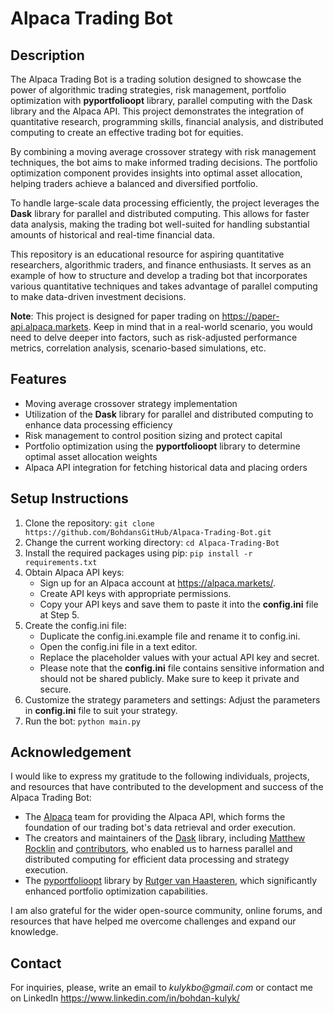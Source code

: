 # **Alpaca Trading Bot**

## Description

The Alpaca Trading Bot is a trading solution designed to showcase the power of algorithmic trading strategies, risk management, portfolio optimization with **pyportfolioopt** library, parallel computing with the Dask library and the Alpaca API. This project demonstrates the integration of quantitative research, programming skills, financial analysis, and distributed computing to create an effective trading bot for equities.

By combining a moving average crossover strategy with risk management techniques, the bot aims to make informed trading decisions. The portfolio optimization component provides insights into optimal asset allocation, helping traders achieve a balanced and diversified portfolio.

To handle large-scale data processing efficiently, the project leverages the **Dask** library for parallel and distributed computing. This allows for faster data analysis, making the trading bot well-suited for handling substantial amounts of historical and real-time financial data.

This repository is an educational resource for aspiring quantitative researchers, algorithmic traders, and finance enthusiasts. It serves as an example of how to structure and develop a trading bot that incorporates various quantitative techniques and takes advantage of parallel computing to make data-driven investment decisions.

**Note**: This project is designed for paper trading on https://paper-api.alpaca.markets. Keep in mind that in a real-world scenario, you would need to delve deeper into factors, such as risk-adjusted performance metrics, correlation analysis, scenario-based simulations, etc.

## Features

* Moving average crossover strategy implementation
* Utilization of the **Dask** library for parallel and distributed computing to enhance data processing efficiency
* Risk management to control position sizing and protect capital
* Portfolio optimization using the **pyportfolioopt** library to determine optimal asset allocation weights
* Alpaca API integration for fetching historical data and placing orders

## Setup Instructions

1. Clone the repository:
`git clone https://github.com/BohdansGitHub/Alpaca-Trading-Bot.git`
2. Change the current working directory:
`cd Alpaca-Trading-Bot`
3. Install the required packages using pip:
`pip install -r requirements.txt`
4. Obtain Alpaca API keys:
   * Sign up for an Alpaca account at https://alpaca.markets/. 
   * Create API keys with appropriate permissions.
   * Copy your API keys and save them to paste it into the **config.ini** file at Step 5.
5. Create the config.ini file:
   * Duplicate the config.ini.example file and rename it to config.ini.
   * Open the config.ini file in a text editor.
   * Replace the placeholder values with your actual API key and secret.
   * Please note that the **config.ini** file contains sensitive information and should not be shared publicly. Make sure to keep it private and secure.
6. Customize the strategy parameters and settings:
Adjust the parameters in **config.ini** file to suit your strategy. 
7. Run the bot:
`python main.py`

## Acknowledgement

I would like to express my gratitude to the following individuals, projects, and resources that have contributed to the development and success of the Alpaca Trading Bot:

- The [Alpaca](https://alpaca.markets/) team for providing the Alpaca API, which forms the foundation of our trading bot's data retrieval and order execution.
- The creators and maintainers of the [Dask](https://dask.org/) library, including [Matthew Rocklin](https://github.com/mrocklin) and [contributors](https://github.com/dask/dask/graphs/contributors), who enabled us to harness parallel and distributed computing for efficient data processing and strategy execution.
- The [pyportfolioopt](https://pyportfolioopt.readthedocs.io/) library by [Rutger van Haasteren](https://github.com/rshkv), which significantly enhanced portfolio optimization capabilities.

I am also grateful for the wider open-source community, online forums, and resources that have helped me overcome challenges and expand our knowledge.


## Contact

For inquiries, please, write an email to _kulykbo@gmail.com_ or contact me on LinkedIn https://www.linkedin.com/in/bohdan-kulyk/
